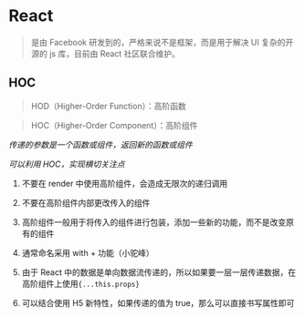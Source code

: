 # React

> 是由 Facebook 研发到的，严格来说不是框架，而是用于解决 UI 复杂的开源的 js 库，目前由 React 社区联合维护。

## HOC

> HOD（Higher-Order Function）：高阶函数

> HOC（Higher-Order Component）：高阶组件

_传递的参数是一个函数或组件，返回新的函数或组件_

_可以利用 HOC，实现横切关注点_

1. 不要在 render 中使用高阶组件，会造成无限次的递归调用

2. 不要在高阶组件内部更改传入的组件

3. 高阶组件一般用于将传入的组件进行包装，添加一些新的功能，而不是改变原有的组件

4. 通常命名采用 with + 功能（小驼峰）

5. 由于 React 中的数据是单向数据流传递的，所以如果要一层一层传递数据，在高阶组件上使用`{...this.props}`

6. 可以结合使用 H5 新特性，如果传递的值为 true，那么可以直接书写属性即可
